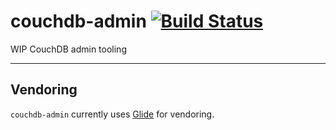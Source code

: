 # couchdb-admin [![Build Status](https://travis-ci.org/cabify/couchdb-admin.svg?branch=master)](https://travis-ci.org/cabify/couchdb-admin)
WIP CouchDB admin tooling

---

## Vendoring

`couchdb-admin` currently uses [Glide](http://glide.sh/) for vendoring.
